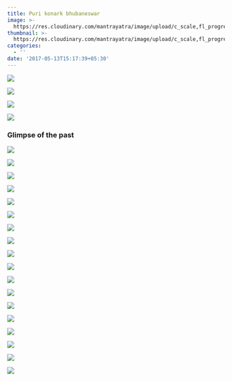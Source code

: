 ```yaml
---
title: Puri konark bhubaneswar
image: >-
  https://res.cloudinary.com/mantrayatra/image/upload/c_scale,fl_progressive,w_1450/v1/Puri%20Konark%20Bhubaneswar/Puri_5.jpg
thumbnail: >-
  https://res.cloudinary.com/mantrayatra/image/upload/c_scale,fl_progressive,w_450/v1/Puri%20Konark%20Bhubaneswar/Puri_5.jpg
categories:
  - ''
date: '2017-05-13T15:17:39+05:30'
---
```

![](https://res.cloudinary.com/mantrayatra/image/upload/c_scale,fl_progressive,w_800/v1/Puri%20Konark%20Bhubaneswar/Puri.jpg)

![](https://res.cloudinary.com/mantrayatra/image/upload/c_scale,fl_progressive,w_800/v1/Puri%20Konark%20Bhubaneswar/Puri_2.jpg)

![](https://res.cloudinary.com/mantrayatra/image/upload/c_scale,fl_progressive,w_800/v1/Puri%20Konark%20Bhubaneswar/Puri_5.jpg)

![](https://res.cloudinary.com/mantrayatra/image/upload/c_scale,fl_progressive,w_800/v1/Puri%20Konark%20Bhubaneswar/Puri_4.jpg)

### Glimpse of the past

![](https://res.cloudinary.com/mantrayatra/image/upload/c_scale,w_800,fl_progressive/v1494646807/Puri%20Konark%20Bhubaneswar/004.jpg)

![](https://res.cloudinary.com/mantrayatra/image/upload/c_scale,w_800,fl_progressive/v1494646625/Puri%20Konark%20Bhubaneswar/009.jpg)

![](https://res.cloudinary.com/mantrayatra/image/upload/c_scale,w_800,fl_progressive/v1494645439/Puri%20Konark%20Bhubaneswar/IMG_20170306_075233342.jpg)

![](https://res.cloudinary.com/mantrayatra/image/upload/c_scale,w_800,fl_progressive/v1494644689/Puri%20Konark%20Bhubaneswar/IMG_20170306_130236580.jpg)

![](https://res.cloudinary.com/mantrayatra/image/upload/c_scale,w_800,fl_progressive/v1494645508/Puri%20Konark%20Bhubaneswar/IMG_20170306_151821350.jpg)

![](https://res.cloudinary.com/mantrayatra/image/upload/c_scale,w_800,fl_progressive/v1494644882/Puri%20Konark%20Bhubaneswar/IMG_20170306_161903726_HDR.jpg)

![](https://res.cloudinary.com/mantrayatra/image/upload/c_scale,w_800,fl_progressive/v1494645158/Puri%20Konark%20Bhubaneswar/IMG_20170307_165018953.jpg)

![](https://res.cloudinary.com/mantrayatra/image/upload/c_scale,w_800,fl_progressive/v1494646650/Puri%20Konark%20Bhubaneswar/IMG_20170307_165317642.jpg)

![](https://res.cloudinary.com/mantrayatra/image/upload/c_scale,w_800,fl_progressive/v1494646603/Puri%20Konark%20Bhubaneswar/IMG_20170308_113244308.jpg)

![](https://res.cloudinary.com/mantrayatra/image/upload/c_scale,w_800,fl_progressive/v1494646729/Puri%20Konark%20Bhubaneswar/IMG_20170308_212439612.jpg)

![](https://res.cloudinary.com/mantrayatra/image/upload/c_scale,w_800,fl_progressive/v1494645730/Puri%20Konark%20Bhubaneswar/IMG_20170309_092751957.jpg)

![](https://res.cloudinary.com/mantrayatra/image/upload/c_scale,w_800,fl_progressive/v1494646405/Puri%20Konark%20Bhubaneswar/IMG_20170309_092818021.jpg)

![](https://res.cloudinary.com/mantrayatra/image/upload/c_scale,w_800,fl_progressive/v1494646588/Puri%20Konark%20Bhubaneswar/IMG_20170309_093030160.jpg)

![](https://res.cloudinary.com/mantrayatra/image/upload/c_scale,w_800,fl_progressive/v1494646147/Puri%20Konark%20Bhubaneswar/IMG_20170309_095154545_HDR.jpg)

![](https://res.cloudinary.com/mantrayatra/image/upload/c_scale,w_800,fl_progressive/v1494645243/Puri%20Konark%20Bhubaneswar/IMG_20170309_095349192.jpg)

![](https://res.cloudinary.com/mantrayatra/image/upload/c_scale,w_800,fl_progressive/v1494645569/Puri%20Konark%20Bhubaneswar/IMG_20170309_102345172.jpg)

![](https://res.cloudinary.com/mantrayatra/image/upload/c_scale,w_800,fl_progressive/v1494645121/Puri%20Konark%20Bhubaneswar/IMG_20170309_102612111.jpg)

![](https://res.cloudinary.com/mantrayatra/image/upload/c_scale,w_800,fl_progressive/v1494645531/Puri%20Konark%20Bhubaneswar/IMG_20170309_160033033.jpg)
